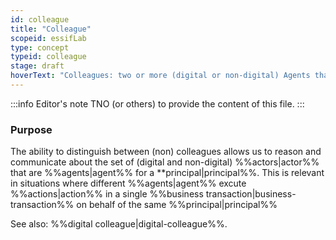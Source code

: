 ```yaml
---
id: colleague
title: "Colleague"
scopeid: essifLab
type: concept
typeid: colleague
stage: draft
hoverText: "Colleagues: two or more (digital or non-digital) Agents that have the same Principal (i.e. Party on whose behalf they exeucte Actions)."
---
```


:::info Editor's note
TNO (or others) to provide the content of this file.
:::

### Purpose
The ability to distinguish between (non) colleagues allows us to reason and communicate about the set of (digital and non-digital) %%actors|actor%% that are %%agents|agent%% for a **principal|principal%%. This is relevant in situations where different %%agents|agent%% excute %%actions|action%% in a single %%business transaction|business-transaction%% on behalf of the same %%principal|principal%%

See also: %%digital colleague|digital-colleague%%.

